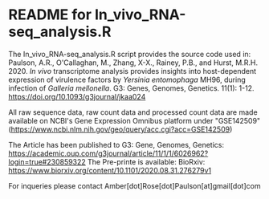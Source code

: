 # README for In_vivo_RNA-seq_analysis.R

The In_vivo_RNA-seq_analysis.R script provides the source code used in: Paulson, A.R., O'Callaghan, M., Zhang, X-X., Rainey, P.B., and Hurst, M.R.H. 2020. <i>In vivo</i> transcriptome analysis provides insights into host-dependent expression of virulence factors by <i>Yersinia entomophaga</i> MH96, during infection of <i>Galleria mellonella</i>. G3: Genes, Genomes, Genetics. 11(1): 1-12. https://doi.org/10.1093/g3journal/jkaa024

All raw sequence data, raw count data and processed count data are made available on NCBI's Gene Expression Omnibus platform under "GSE142509" (https://www.ncbi.nlm.nih.gov/geo/query/acc.cgi?acc=GSE142509)

The Article has been published to G3: Gene, Genomes, Genetics: https://academic.oup.com/g3journal/article/11/1/1/6026962?login=true#230859322
The Pre-printe is available: BioRxiv: https://www.biorxiv.org/content/10.1101/2020.08.31.276279v1

For inqueries please contact Amber[dot]Rose[dot]Paulson[at]gmail[dot]com
